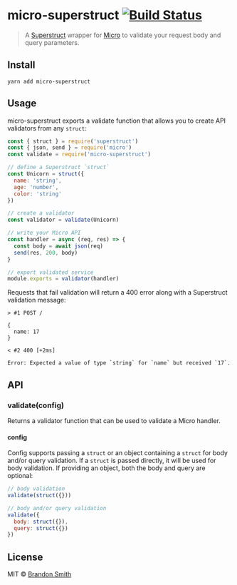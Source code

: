 # micro-superstruct [![Build Status](https://travis-ci.org/brandon93s/micro-superstruct.svg?branch=master)](https://travis-ci.org/brandon93s/micro-superstruct)

> A [Superstruct](https://github.com/ianstormtaylor/superstruct) wrapper for [Micro](https://github.com/zeit/micro) to validate your request body and query parameters.

## Install

```shell
yarn add micro-superstruct
```

## Usage

micro-superstruct exports a validate function that allows you to create API validators from any `struct`:

```js
const { struct } = require('superstruct')
const { json, send } = require('micro')
const validate = require('micro-superstruct')

// define a Superstruct `struct`
const Unicorn = struct({
  name: 'string',
  age: 'number',
  color: 'string'
})

// create a validator
const validator = validate(Unicorn)

// write your Micro API
const handler = async (req, res) => {
  const body = await json(req)
  send(res, 200, body)
}

// export validated service
module.exports = validator(handler)
```

Requests that fail validation will return a 400 error along with a Superstruct validation message:

```shell
> #1 POST /

{
  name: 17
}

< #2 400 [+2ms]

Error: Expected a value of type `string` for `name` but received `17`.
```

## API

### validate(config)

Returns a validator function that can be used to validate a Micro handler.

#### config

Config supports passing a `struct` or an object containing a `struct` for body and/or query validation. If a `struct` is passed directly, it will be used for body validation. If providing an object, both the body and query are optional:

```js
// body validation
validate(struct({}))

// body and/or query validation
validate({
  body: struct({}),
  query: struct({})
})
```

## License

MIT © [Brandon Smith](https://github.com/brandon93s)
